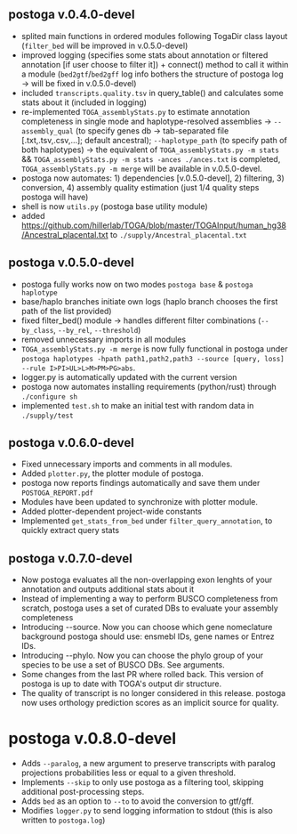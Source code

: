 ## postoga v.0.4.0-devel

- splited main functions in ordered modules following TogaDir class layout (`filter_bed` will be improved in v.0.5.0-devel)
- improved logging (specifies some stats about annotation or filtered annotation [if user choose to filter it]) + connect() method to call it within a module (`bed2gtf`/`bed2gff` log info bothers the structure of postoga log -> will be fixed in v.0.5.0-devel)
- included `transcripts.quality.tsv` in query_table() and calculates some stats about it (included in logging)
- re-implemented `TOGA_assemblyStats.py` to estimate annotation completeness in single mode and haplotype-resolved assemblies -> `--assembly_qual` (to specify genes db -> tab-separated file [.txt,.tsv,.csv,...]; default ancestral); `--haplotype_path` (to specify path of both haplotypes) -> the equivalent of `TOGA_assemblyStats.py -m stats` && `TOGA_assemblyStats.py -m stats -ances ./ances.txt` is completed, `TOGA_assemblyStats.py -m merge` will be available in v.0.5.0-devel.
- postoga now automates: 1) dependencies [v.0.5.0-devel], 2) filtering, 3) conversion, 4) assembly quality estimation (just 1/4 quality steps postoga will have)
- shell is now `utils.py` (postoga base utility module)
- added https://github.com/hillerlab/TOGA/blob/master/TOGAInput/human_hg38/Ancestral_placental.txt to `./supply/Ancestral_placental.txt` 

## postoga v.0.5.0-devel

- postoga fully works now on two modes `postoga base` & `postoga haplotype`
- base/haplo branches initiate own logs (haplo branch chooses the first path of the list provided)
- fixed filter_bed() module -> handles different filter combinations (`--by_class`, `--by_rel`, `--threshold`)
- removed unnecessary imports in all modules
- `TOGA_assemblyStats.py -m merge` is now fully functional in postoga under `postoga haplotypes -hpath path1,path2,path3 --source [query, loss] --rule I>PI>UL>L>M>PM>PG>abs`.
- logger.py is automatically updated with the current version
- postoga now automates installing requirements (python/rust) through `./configure sh`
- implemented `test.sh` to make an initial test with random data in `./supply/test`

## postoga v.0.6.0-devel

- Fixed unnecessary imports and comments in all modules.
- Added `plotter.py`, the plotter module of postoga.
- postoga now reports findings automatically and save them under `POSTOGA_REPORT.pdf`
- Modules have been updated to synchronize with plotter module.
- Added plotter-dependent project-wide constants
- Implemented `get_stats_from_bed` under `filter_query_annotation`, to quickly extract query stats 

## postoga v.0.7.0-devel

- Now postoga evaluates all the non-overlapping exon lenghts of your annotation and outputs additional stats about it
- Instead of implementing a way to perform BUSCO completeness from scratch, postoga uses a set of curated DBs to evaluate your assembly completeness
- Introducing --source. Now you can choose which gene nomeclature background postoga should use: ensmebl IDs, gene names or Entrez IDs.
- Introducing --phylo. Now you can choose the phylo group of your species to be use a set of BUSCO DBs. See arguments.
- Some changes from the last PR where rolled back. This version of postoga is up to date with TOGA's output dir structure.
- The quality of transcript is no longer considered in this release. postoga now uses orthology prediction scores as an implicit source for quality.

# postoga v.0.8.0-devel

- Adds `--paralog`, a new argument to preserve transcripts with paralog projections probabilities less or equal to a given threshold.
- Implements `--skip` to only use postoga as a filtering tool, skipping additional post-processing steps.
- Adds `bed` as an option to `--to` to avoid the conversion to gtf/gff.
- Modifies `logger.py` to send logging information to stdout (this is also written to `postoga.log`)
